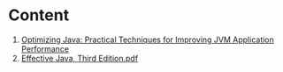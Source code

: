 # Content


1. [Optimizing Java: Practical Techniques for Improving JVM Application Performance](https://github.com/ZahidFKhan/Advanced-Java-Library/blob/main/Books/1.%20Optimizing%20Java%20Practical%20Techniques%20For%20Iimproving%20Jvm%20Application%20Performance.pdf) 
2. [Effective Java, Third Edition.pdf](https://github.com/zhaofei01/book/blob/master/Java/Effective%20Java%2C%20Third%20Edition.pdf)
